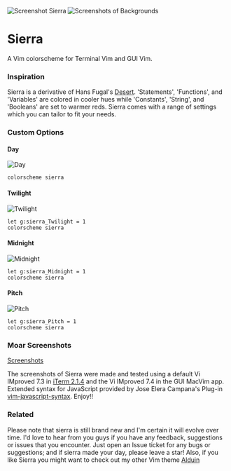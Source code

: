 ![Screenshot Sierra](https://cloud.githubusercontent.com/assets/11221489/12998696/988748a2-d0fb-11e5-8a21-5ed1cb4f713b.jpg)
![Screenshots of Backgrounds](https://cloud.githubusercontent.com/assets/11221489/12998707/c49087ce-d0fb-11e5-9cfd-63ecd78544c6.png)

# Sierra #

A Vim colorscheme for Terminal Vim and GUI Vim. 

### Inspiration ###

Sierra is a derivative of Hans Fugal's [Desert](https://github.com/fugalh/desert.vim). 'Statements', 'Functions', and 'Variables' are colored in cooler hues while 'Constants', 'String', and 'Booleans' are set to warmer reds. Sierra comes with a range of settings which you can tailor to fit your needs.

### Custom Options ###

#### Day ####
![Day](https://cloud.githubusercontent.com/assets/11221489/13024532/c71bd480-d1aa-11e5-9439-8c1ed4072c47.png)

    colorscheme sierra

#### Twilight ####
![Twilight](https://cloud.githubusercontent.com/assets/11221489/13024534/ddcf3e88-d1aa-11e5-9831-6a2285fc25d3.png)

    let g:sierra_Twilight = 1
    colorscheme sierra

#### Midnight ####
![Midnight](https://cloud.githubusercontent.com/assets/11221489/13024540/f4572828-d1aa-11e5-97e7-3e407d897b2d.png)

    let g:sierra_Midnight = 1
    colorscheme sierra

#### Pitch ####
![Pitch](https://cloud.githubusercontent.com/assets/11221489/13024546/0579d77c-d1ab-11e5-857c-701abb1a9320.png)

    let g:sierra_Pitch = 1
    colorscheme sierra


### Moar Screenshots ###
[Screenshots](https://github.com/AlessandroYorba/Sierra/issues/1)

The screenshots of Sierra were made and tested using a default Vi IMproved 7.3 in [iTerm 2.1.4](https://www.iterm2.com) and the Vi IMproved 7.4 in the GUI MacVim app. Extended syntax for JavaScript provided by Jose Elera Campana's Plug-in [vim-javascript-syntax](https://github.com/jelera/vim-javascript-syntax). Enjoy!!

### Related ###
Please note that sierra is still brand new and I'm certain it will evolve over time. I'd love to hear from you guys if you have any feedback, suggestions or issues that you encounter. Just open an Issue ticket for any bugs or suggestions; and if sierra made your day, please leave a star! Also, if you like Sierra you might want to check out my other Vim theme [Alduin](https://github.com/AlessandroYorba/Alduin)
